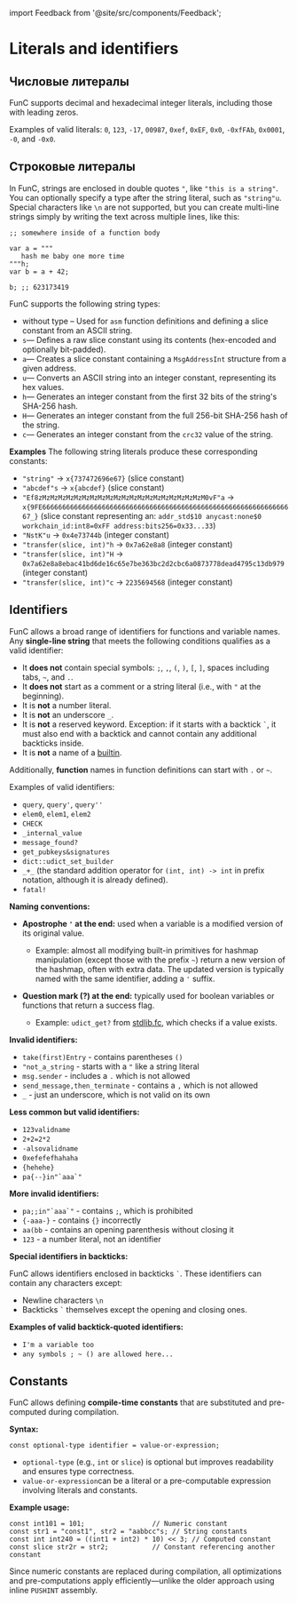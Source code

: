 import Feedback from '@site/src/components/Feedback';

# Literals and identifiers

## Числовые литералы

FunC supports decimal and hexadecimal integer literals, including those with leading zeros.

Examples of valid literals: `0`, `123`, `-17`, `00987`, `0xef`, `0xEF`, `0x0`, `-0xfFAb`, `0x0001`, `-0`, and `-0x0`.

## Строковые литералы

In FunC, strings are enclosed in double quotes `"`, like `"this is a string"`.<br />
You can optionally specify a type after the string literal, such as `"string"u`.<br />
Special characters like `\n` are not supported, but you can create multi-line <br />  strings simply by writing the text across multiple lines, like this:

```
;; somewhere inside of a function body

var a = """
   hash me baby one more time
"""h;
var b = a + 42;

b; ;; 623173419
```

FunC supports the following string types:

- without type – Used for `asm` function definitions and defining a slice constant from an ASCII string.
- `s`— Defines a raw slice constant using its contents (hex-encoded and optionally bit-padded).
- `a`— Creates a slice constant containing a `MsgAddressInt` structure from a given address.
- `u`— Converts an ASCII string into an integer constant, representing its hex values.
- `h`— Generates an integer constant from the first 32 bits of the string's SHA-256 hash.
- `H`— Generates an integer constant from the full 256-bit SHA-256 hash of the string.
- `c`— Generates an integer constant from the `crc32` value of the string.

**Examples**
The following string literals produce these corresponding constants:

- `"string"`  &rarr;  `x{737472696e67}` (slice constant)
- `"abcdef"s` &rarr; `x{abcdef}` (slice constant)
- `"Ef8zMzMzMzMzMzMzMzMzMzMzMzMzMzMzMzMzMzMzMzMzM0vF"a` &rarr; `x{9FE6666666666666666666666666666666666666666666666666666666666666667_}` (slice constant representing an: `addr_std$10 anycast:none$0 workchain_id:int8=0xFF address:bits256=0x33...33`)
- `"NstK"u` &rarr; `0x4e73744b` (integer constant)
- `"transfer(slice, int)"h` &rarr; `0x7a62e8a8` (integer constant)
- `"transfer(slice, int)"H` &rarr; `0x7a62e8a8ebac41bd6de16c65e7be363bc2d2cbc6a0873778dead4795c13db979` (integer constant)
- `"transfer(slice, int)"c` &rarr; `2235694568` (integer constant)

## Identifiers

FunC allows a broad range of identifiers for functions and variable names.
Any **single-line string** that meets the following conditions qualifies as a valid identifier:

- It **does not** contain special symbols: `;`, `,`, `(`, `)`, `[`, `]`, spaces including tabs, `~`, and `.`.
- It **does not** start as a comment or a string literal (i.e., with `"` at the beginning).
- It is **not** a number literal.
- It is **not** an underscore `_`.
- It is **not** a reserved keyword. Exception: if it starts with a backtick `` ` ``, it must also end with a backtick and cannot contain any additional backticks inside.
- It is **not** a name of a [builtin](https://github.com/ton-blockchain/ton/blob/5c392e0f2d946877bb79a09ed35068f7b0bd333a/crypto/func/builtins.cpp#L1133).

Additionally, **function** names in function definitions can start with `.` or `~`.

Examples of valid identifiers:

- `query`, `query'`, `query''`
- `elem0`, `elem1`, `elem2`
- `CHECK`
- `_internal_value`
- `message_found?`
- `get_pubkeys&signatures`
- `dict::udict_set_builder`
- `_+_` (the standard addition operator for `(int, int) -> int` in prefix notation, although it is already defined).
- `fatal!`

**Naming conventions:**

- **Apostrophe `'` at the end:** used when a variable is a modified version of its original value.

  - Example:
    almost all modifying built-in primitives for hashmap manipulation
    (except those with the prefix `~`) return a new version of the hashmap, often with extra data.
    The updated version is typically named with the same identifier, adding a `'` suffix.

- **Question mark (?) at the end:** typically used for boolean variables or functions that return a success flag.
  - Example: `udict_get?` from [stdlib.fc](/v3/documentation/smart-contracts/func/docs/stdlib), which checks if a value exists.

**Invalid identifiers:**

- `take(first)Entry` - contains parentheses `()`
- `"not_a_string` - starts with a `"` like a string literal
- `msg.sender` - includes a `.` which is not allowed
- `send_message,then_terminate` - contains a `,` which is not allowed
- `_` - just an underscore, which is not valid on its own

**Less common but valid identifiers:**

- `123validname`
- `2+2=2*2`
- `-alsovalidname`
- `0xefefefhahaha`
- `{hehehe}`
- ``pa{--}in"`aaa`"``

**More invalid identifiers:**

- ``pa;;in"`aaa`"`` - contains `;`, which is prohibited
- `{-aaa-}` - contains `{}` incorrectly
- `aa(bb` - contains an opening parenthesis without closing it
- `123` - a number literal, not an identifier

**Special identifiers in backticks:**

FunC allows identifiers enclosed in backticks `` ` ``. These identifiers can contain any characters except:

- Newline characters `\n`
- Backticks `` ` `` themselves except the opening and closing ones.

**Examples of valid backtick-quoted identifiers:**

- `I'm a variable too`
- `any symbols ; ~ () are allowed here...`

## Constants

FunC allows defining **compile-time constants** that are substituted and pre-computed during compilation.

**Syntax:**

```func
const optional-type identifier = value-or-expression;
```

- `optional-type` (e.g., `int` or `slice`) is optional but improves readability and ensures type correctness.
- `value-or-expression`can be a literal or a pre-computable expression involving literals and constants.

**Example usage:**

```func
const int101 = 101;                 // Numeric constant
const str1 = "const1", str2 = "aabbcc"s; // String constants
const int int240 = ((int1 + int2) * 10) << 3; // Computed constant
const slice str2r = str2;           // Constant referencing another constant
```

Since numeric constants are replaced during compilation,
all optimizations and pre-computations apply efficiently—unlike the older approach using inline `PUSHINT` assembly.

<Feedback />
